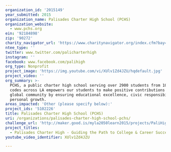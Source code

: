 ```yaml
---
organization_id: '2015149'
year_submitted: 2015
organization_name: Palisades Charter High School (PCHS)
organization_website:
  - www.pchs.org
ein: '92184898'
zip: '90272'
charity_navigator_url: 'https://www.charitynavigator.org/index.cfm?bay=search.profile&ein=92184898'
ntee_type: ''
twitter: www.twitter.com/palicharterhigh
instagram: ''
facebook: www.facebook.com/palihigh
org_type: Nonprofit
project_image: 'https://img.youtube.com/vi/XUlv1Zd4JZU/hqdefault.jpg'
project_video: ''
org_summary: >-
  PCHS, a public charter high school serving over 2900 students from 100+ zip
  codes across LA empowers our students to make positive contributions to the
  global community by ensuring educational excellence, civic responsibility and
  personal growth.
areas_impacted: 'Other (please specify below):'
project_ids: '5102226'
title: Palisades Charter High School (PCHS)
uri: /organizations/palisades-charter-high-school-pchs/
challenge_url: 'http://maker.good.is/myla2050learn2015/projects/PaliHigh2015.html'
project_titles:
  - Palisades Charter High - Guiding the Path to College & Career Success!
youtube_video_identifier: XUlv1Zd4JZU

---
```

